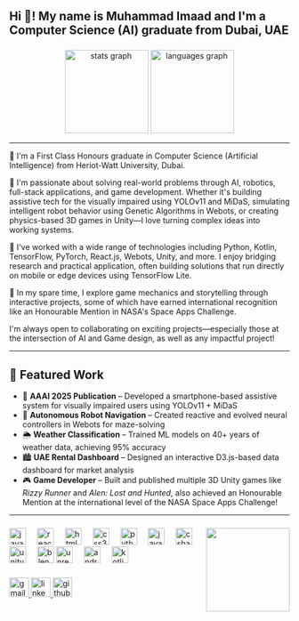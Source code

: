 <!--## Hi there 👋

<!--
**imaadMMI/imaadMMI** is a ✨ _special_ ✨ repository because its `README.md` (this file) appears on your GitHub profile.

Here are some ideas to get you started:

- 🔭 I’m currently working on ...
- 🌱 I’m currently learning ...
- 👯 I’m looking to collaborate on ...
- 🤔 I’m looking for help with ...
- 💬 Ask me about ...
- 📫 How to reach me: ...
- 😄 Pronouns: ...
- ⚡ Fun fact: ...
-->

<!--# 👋 Hi, I'm Muhammad Imaad

🎓 **Bachelor of Computer Science (Artificial Intelligence)** — Heriot-Watt University, Dubai  
🏅 Graduated with First Class Honors  
📍 Based in Dubai, UAE | Open to Remote Roles

---

## 💻 About Me

I'm a passionate and versatile developer with hands-on experience in AI research, robotics, full-stack development, and game design. I love building innovative and impactful projects—whether it's optimizing neural networks for assistive technology or developing physics-based games in Unity.

My academic and project journey has given me exposure to a wide tech stack across:

- **AI & Machine Learning** – TensorFlow, PyTorch, YOLOv11, MiDaS, TFLite, OpenCV  
- **Full-Stack Development** – React.js, Node.js, Firebase, PostgreSQL, MongoDB  
- **Mobile Apps** – Android Studio, Kotlin, Text-to-Speech (TTS), CameraX  
- **Robotics** – Webots, Genetic Algorithms, Behavior-Based Systems  
- **Game Dev & Graphics** – Unity, Unreal, Blender, Mixamo, GDScript  
- **Data & Visualization** – Python, D3.js, pandas, seaborn, matplotlib

---

## 🧠 Featured Work

- 🦯 **AAAI 2025 Publication** – Developed a smartphone-based assistive system for visually impaired users using YOLOv11 + MiDaS  
- 🤖 **Autonomous Robot Navigation** – Created reactive and evolved neural controllers in Webots for maze-solving  
- 🌦️ **Weather Classification** – Trained ML models on 40+ years of weather data, achieving 95% accuracy  
- 🏙️ **UAE Rental Dashboard** – Designed an interactive D3.js-based data dashboard for market analysis  
- 🎮 **Game Developer** – Built and published multiple 3D Unity games like *Rizzy Runner* and *Alen: Lost and Hunted*

---

## 🔧 Tools I Love

Python · Kotlin · React.js · Unity · Blender · Firebase · TensorFlow · Git · D3.js · Webots · C++ · HTML/CSS




---

## 🌐 Let's Connect!

- [LinkedIn](https://linkedin.com/in/muhammad-imaad-muhammad-ismail-b65973265)
- [GitHub](https://github.com/imaadMMI)
- 📫 imaadmuhammad14@gmail.com

Thanks for stopping by!
-->

<h2 align="left">Hi 👋! My name is Muhammad Imaad and I'm a Computer Science (AI) graduate from Dubai, UAE</h2>

###

<div align="center">
  <img src="https://github-readme-stats.vercel.app/api?username=imaadMMI&hide_title=false&hide_rank=false&show_icons=true&include_all_commits=true&count_private=true&disable_animations=false&theme=dracula&locale=en&hide_border=false" height="150" alt="stats graph"  />
  <img src="https://github-readme-stats.vercel.app/api/top-langs?username=imaadMMI&locale=en&hide_title=false&layout=compact&card_width=320&langs_count=5&theme=dracula&hide_border=false" height="150" alt="languages graph"  />
</div>

---

🔹 I'm a First Class Honours graduate in Computer Science (Artificial Intelligence) from Heriot-Watt University, Dubai.

🔹 I'm passionate about solving real-world problems through AI, robotics, full-stack applications, and game development. Whether it's building assistive tech for the visually impaired using YOLOv11 and MiDaS, simulating intelligent robot behavior using Genetic Algorithms in Webots, or creating physics-based 3D games in Unity—I love turning complex ideas into working systems.

🔹 I've worked with a wide range of technologies including Python, Kotlin, TensorFlow, PyTorch, React.js, Webots, Unity, and more. I enjoy bridging research and practical application, often building solutions that run directly on mobile or edge devices using TensorFlow Lite.

🔹 In my spare time, I explore game mechanics and storytelling through interactive projects, some of which have earned international recognition like an Honourable Mention in NASA's Space Apps Challenge.

I'm always open to collaborating on exciting projects—especially those at the intersection of AI and Game design, as well as any impactful project!

---

## 🧠 Featured Work

- 🦯 **AAAI 2025 Publication** – Developed a smartphone-based assistive system for visually impaired users using YOLOv11 + MiDaS  
- 🤖 **Autonomous Robot Navigation** – Created reactive and evolved neural controllers in Webots for maze-solving  
- 🌦️ **Weather Classification** – Trained ML models on 40+ years of weather data, achieving 95% accuracy  
- 🏙️ **UAE Rental Dashboard** – Designed an interactive D3.js-based data dashboard for market analysis  
- 🎮 **Game Developer** – Built and published multiple 3D Unity games like *Rizzy Runner* and *Alen: Lost and Hunted*, also achieved an Honourable Mention at the international level of the NASA Space Apps Challenge!

---


###
<img align="right" height="150" src= https://i.pinimg.com/originals/41/7e/be/417ebee986aec41629278b1e04cfbfe9.gif />


<div align="left">
  <img src="https://cdn.jsdelivr.net/gh/devicons/devicon/icons/javascript/javascript-original.svg" height="30" alt="javascript logo"  />
  <img width="12" />
  <img src="https://cdn.jsdelivr.net/gh/devicons/devicon/icons/react/react-original.svg" height="30" alt="react logo"  />
  <img width="12" />
  <img src="https://cdn.jsdelivr.net/gh/devicons/devicon/icons/html5/html5-original.svg" height="30" alt="html5 logo"  />
  <img width="12" />
  <img src="https://cdn.jsdelivr.net/gh/devicons/devicon/icons/css3/css3-original.svg" height="30" alt="css3 logo"  />
  <img width="12" />
  <img src="https://cdn.jsdelivr.net/gh/devicons/devicon/icons/python/python-original.svg" height="30" alt="python logo"  />
  <img width="12" />
  <img src="https://cdn.jsdelivr.net/gh/devicons/devicon/icons/java/java-original.svg" height="30" alt="java logo" />
  <img width="12" />
  <img src="https://cdn.jsdelivr.net/gh/devicons/devicon/icons/csharp/csharp-original.svg" height="30" alt="csharp logo"  />
  <img width="12" />
  <img src="https://cdn.jsdelivr.net/gh/devicons/devicon/icons/unity/unity-original.svg" height="30" alt="unity logo"  />
  <img width="12" />
  <img src="https://cdn.jsdelivr.net/gh/devicons/devicon/icons/blender/blender-original.svg" height="30" alt="blender logo"  />
  
  <!-- Unreal Engine -->
  <img src="https://cdn.jsdelivr.net/gh/devicons/devicon/icons/unrealengine/unrealengine-original.svg" height="30" alt="unreal engine logo" />
  <img width="12" />
  
  <!-- Android -->
  <img src="https://cdn.jsdelivr.net/gh/devicons/devicon/icons/android/android-original.svg" height="30" alt="android logo" />
  <img width="12" />
  
 
  <!-- Kotlin -->
  <img src="https://cdn.jsdelivr.net/gh/devicons/devicon/icons/kotlin/kotlin-original.svg" height="30" alt="kotlin logo" />
  <img width="12" />

</div>

###

<div align="left">
  <a href="mailto:imaadmuhammad14@gmail.com" target="_blank">
    <img src="https://img.shields.io/static/v1?message=Gmail&logo=gmail&label=&color=D14836&logoColor=white&labelColor=&style=for-the-badge" height="35" alt="gmail logo"  />
  </a>
  <a href="https://www.linkedin.com/in/muhammad-imaad-muhammad-ismail-b65973265/" target="_blank">
    <img src="https://img.shields.io/static/v1?message=LinkedIn&logo=linkedin&label=&color=0077B5&logoColor=white&labelColor=&style=for-the-badge" height="35" alt="linkedin logo"  />
  </a>
  <a href="https://github.com/imaadMMI" target="_blank">
    <img src="https://img.shields.io/static/v1?message=GitHub&logo=github&label=&color=181717&logoColor=white&labelColor=&style=for-the-badge" height="35" alt="github logo" />
  </a>
</div>

###

<br clear="both">

###
